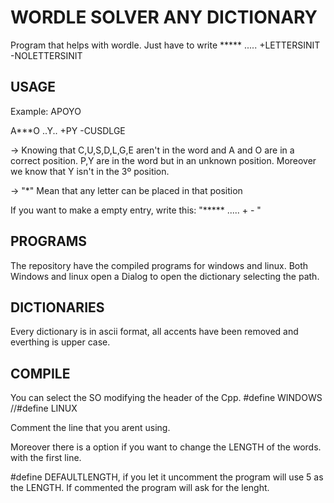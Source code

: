 # WORDLE SOLVER ANY DICTIONARY
Program that helps with wordle. Just have to write ***** ..... +LETTERSINIT -NOLETTERSINIT

## USAGE

Example:
  APOYO
  
  A***O ..Y.. +PY -CUSDLGE
 
-> Knowing that C,U,S,D,L,G,E aren't in the word and A and O are in a correct position. P,Y are in the word but in an unknown position. Moreover we know that Y isn't in the 3º position.

-> "*" Mean that any letter can be placed in that position

If you want to make a empty entry, write this: "***** ..... + - "

## PROGRAMS

The repository have the compiled programs for windows and linux.
Both Windows and linux open a Dialog to open the dictionary selecting the path.

## DICTIONARIES

Every dictionary is in ascii format, all accents have been removed and everthing is upper case.

## COMPILE
You can select the SO modifying the header of the Cpp.
#define WINDOWS
//#define LINUX

Comment the line that you arent using.

Moreover there is a option if you want to change the LENGTH of the words. with the first line. 

#define DEFAULTLENGTH, if you let it uncomment the program will use 5 as the LENGTH. If commented the program will ask for the lenght.
